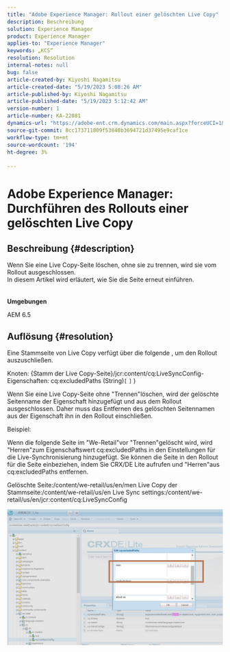 ```yaml
---
title: "Adobe Experience Manager: Rollout einer gelöschten Live Copy"
description: Beschreibung
solution: Experience Manager
product: Experience Manager
applies-to: "Experience Manager"
keywords: „KCS“
resolution: Resolution
internal-notes: null
bug: false
article-created-by: Kiyoshi Nagamitsu
article-created-date: "5/19/2023 5:08:26 AM"
article-published-by: Kiyoshi Nagamitsu
article-published-date: "5/19/2023 5:12:42 AM"
version-number: 1
article-number: KA-22081
dynamics-url: "https://adobe-ent.crm.dynamics.com/main.aspx?forceUCI=1&pagetype=entityrecord&etn=knowledgearticle&id=287f6e2a-03f6-ed11-8848-6045bd006295"
source-git-commit: 8cc173711809f53848b3694721d37495e9caf1ce
workflow-type: tm+mt
source-wordcount: '194'
ht-degree: 3%

---
```


# Adobe Experience Manager: Durchführen des Rollouts einer gelöschten Live Copy

## Beschreibung {#description}

Wenn Sie eine Live Copy-Seite löschen, ohne sie zu trennen, wird sie vom Rollout ausgeschlossen.
<br>In diesem Artikel wird erläutert, wie Sie die Seite erneut einführen.<br><br><br>
<b>Umgebungen</b>

AEM 6.5


## Auflösung {#resolution}


Eine Stammseite von Live Copy verfügt über die folgende &#x200B;, um den Rollout auszuschließen.

Knoten: {Stamm der Live Copy-Seite}/jcr:content/cq:LiveSyncConfig-Eigenschaften: cq:excludedPaths (String)`[` `]` )

Wenn Sie eine Live Copy-Seite ohne &quot;Trennen&quot;löschen, wird der gelöschte Seitenname der Eigenschaft hinzugefügt und aus dem Rollout ausgeschlossen.
Daher muss das Entfernen des gelöschten Seitennamen aus der Eigenschaft ihn in den Rollout einschließen.

Beispiel:

Wenn die folgende Seite im &quot;We-Retail&quot;vor &quot;Trennen&quot;gelöscht wird, wird &quot;Herren&quot;zum Eigenschaftswert cq:excludedPaths in den Einstellungen für die Live-Synchronisierung hinzugefügt.
Sie können die Seite in den Rollout für die Seite einbeziehen, indem Sie CRX/DE Lite aufrufen und &quot;Herren&quot;aus cq:excludedPaths entfernen.

Gelöschte Seite:/content/we-retail/us/en/men Live Copy der Stammseite:/content/we-retail/us/en Live Sync settings:/content/we-retail/us/en/jcr:content/cq:LiveSyncConfig

![](assets/a7eb936c-03f6-ed11-8848-6045bd006295.png)

